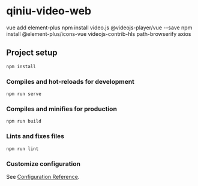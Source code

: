 # qiniu-video-web
vue add element-plus
npm install video.js @videojs-player/vue --save
npm install @element-plus/icons-vue
videojs-contrib-hls
path-browserify axios
## Project setup
```
npm install
```

### Compiles and hot-reloads for development
```
npm run serve
```

### Compiles and minifies for production
```
npm run build
```

### Lints and fixes files
```
npm run lint
```

### Customize configuration
See [Configuration Reference](https://cli.vuejs.org/config/).
